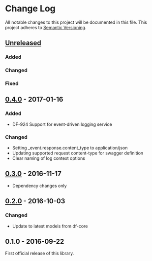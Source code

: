 # Change Log
All notable changes to this project will be documented in this file.
This project adheres to [Semantic Versioning](http://semver.org/).

## [Unreleased]
### Added
### Changed
### Fixed

## [0.4.0] - 2017-01-16
### Added
- DF-924 Support for event-driven logging service

### Changed
- Setting _event.response.content_type to application/json
- Updating supported request content-type for swagger definition
- Clear naming of log context options

## [0.3.0] - 2016-11-17
- Dependency changes only

## [0.2.0] - 2016-10-03
### Changed
- Update to latest models from df-core

## 0.1.0 - 2016-09-22
First official release of this library.

[Unreleased]: https://github.com/dreamfactorysoftware/df-logger/compare/0.4.0...HEAD
[0.4.0]: https://github.com/dreamfactorysoftware/df-logger/compare/0.3.0...0.4.0
[0.3.0]: https://github.com/dreamfactorysoftware/df-logger/compare/0.2.0...0.3.0
[0.2.0]: https://github.com/dreamfactorysoftware/df-logger/compare/0.1.0...0.2.0
